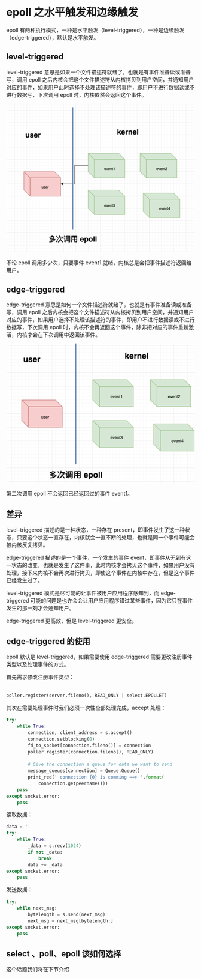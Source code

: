 # epoll 之水平触发和边缘触发

epoll 有两种执行模式，一种是水平触发（level-triggered），一种是边缘触发（edge-triggered），默认是水平触发。

## level-triggered

level-triggered 意思是如果一个文件描述符就绪了，也就是有事件准备读或准备写，调用 epoll 之后内核会把这个文件描述符从内核拷贝到用户空间，并通知用户对应的事件，如果用户此时选择不处理该描述符的事件，即用户不进行数据读或不进行数据写，下次调用 epoll 时，内核依然会返回这个事件。

![](imgs/WX20180620-234201@2x.png)

不论 epoll 调用多少次，只要事件 event1 就绪，内核总是会把事件描述符返回给用户。

## edge-triggered

edge-triggered 意思是如何一个文件描述符就绪了，也就是有事件准备读或准备写，调用 epoll 之后内核会把这个文件描述符从内核拷贝到用户空间，并通知用户对应的事件，如果用户选择不处理该描述符的事件，即用户不进行数据读或不进行数据写，下次调用 epoll 时，内核不会再返回这个事件，除非把对应的事件重新激活，内核才会在下次调用中返回该事件。

![](imgs/QQ20180619-233500@2x.png)

第二次调用 epoll 不会返回已经返回过的事件 event1。

## 差异

level-triggered 描述的是一种状态，一种存在 present，即事件发生了这一种状态，只要这个状态一直存在，内核就会一直不断的处理，也就是同一个事件可能会被内核反复拷贝。

edge-triggered 描述的是一个事件，一个发生的事件 event，即事件从无到有这一状态的改变，也就是发生了这件事，此时内核才会拷贝这个事件，如果用户没有处理，接下来内核不会再次进行拷贝，即使这个事件在内核中存在，但是这个事件已经发生过了。

level-triggered 模式是尽可能的让事件被用户应用程序感知到，而 edge-triggered 可能的问题是也许会会让用户应用程序错过某些事件，因为它只在事件发生的那一刻才会通知用户。

edge-triggered 更高效，但是 level-triggered 更安全。

## edge-triggered 的使用

epoll 默认是 level-triggered，如果需要使用 edge-triggered 需要更改注册事件类型以及处理事件的方式。

首先需求修改注册事件类型：
```python

poller.register(server.fileno(), READ_ONLY | select.EPOLLET)
```

其次在需要处理事件时我们必须一次性全部处理完成，accept 处理：
```python
try:
    while True:
        connection, client_address = s.accept()
        connection.setblocking(0)
        fd_to_socket[connection.fileno()] = connection
        poller.register(connection.fileno(), READ_ONLY)

        # Give the connection a queue for data we want to send
        message_queues[connection] = Queue.Queue()
        print_red(' connection {0} is comming ==> '.format(
            connection.getpeername()))
    pass
except socket.error:
    pass
```

读取数据：
```python
data = ''
try:
    while True:
        _data = s.recv(1024)
        if not _data:
            break
        data += _data
except socket.error:
    pass

```

发送数据：
```python
try:
    while next_msg:
        bytelength = s.send(next_msg)
        next_msg = next_msg[bytelength:]
except socket.error:
    pass
```

## select 、poll、epoll 该如何选择

这个话题我们将在下节介绍
